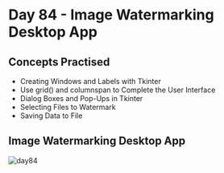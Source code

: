 # Day 84 - Image Watermarking Desktop App
## Concepts Practised
- Creating Windows and Labels with Tkinter
- Use grid() and columnspan to Complete the User Interface
- Dialog Boxes and Pop-Ups in Tkinter
- Selecting Files to Watermark
- Saving Data to File
## Image Watermarking Desktop App
![day84](https://github.com/MehdiSaati/100-Days-of-Code-Python---Pro-Bootcamp-for-2022/assets/117528133/17d0d0bf-f037-4254-90f2-4215ff79eca1)
